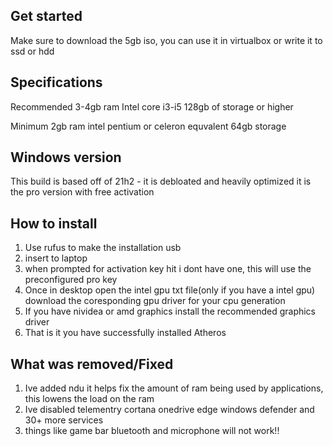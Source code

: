 Get started
-----------
Make sure to download the 5gb iso, you can use it in virtualbox or write it to ssd or hdd

Specifications
--------------

Recommended
3-4gb ram
Intel core i3-i5
128gb of storage or higher

Minimum
2gb ram
intel pentium or celeron equvalent
64gb storage

Windows version
---------------

This build is based off of 21h2 - it is debloated and heavily optimized
it is the pro version with free activation 


How to install
--------------

1. Use rufus to make the installation usb
2. insert to laptop
3. when prompted for activation key hit i dont have one, this will use the preconfigured pro key
4. Once in desktop open the intel gpu txt file(only if you have a intel gpu) download the coresponding gpu driver for your cpu generation
5. If you have nividea or amd graphics install the recommended graphics driver
6. That is it you have successfully installed Atheros


What was removed/Fixed
----------------------

1. Ive added ndu it helps fix the amount of ram being used by applications, this lowens the load on the ram
2. Ive disabled telementry cortana onedrive edge windows defender and 30+ more services
3. things like game bar bluetooth and microphone will not work!! 




